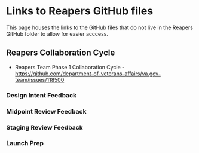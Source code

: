 # Links to Reapers GitHub files
This page houses the links to the GitHub files that do not live in the Reapers GitHub folder to allow for easier acccess.

## Reapers Collaboration Cycle
- Reapers Team Phase 1 Collaboration Cycle - https://github.com/department-of-veterans-affairs/va.gov-team/issues/118500

### Design Intent Feedback 

### Midpoint Review Feedback 

### Staging Review Feedback 

### Launch Prep

